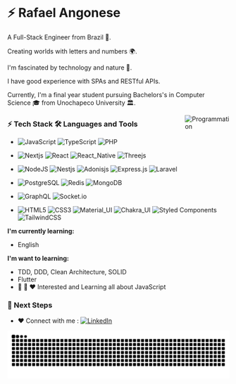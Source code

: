 # ⚡ Rafael Angonese

A Full-Stack Engineer from Brazil 🚀.

Creating worlds with letters and numbers 🌍.

I'm fascinated by technology and nature 🌊.

I have good experience with SPAs and RESTful APIs.

Currently, I'm a final year student pursuing Bachelors's in Computer Science 🎓 from Unochapeco University 🏛.

<img align="right" src="https://i.giphy.com/media/LmNwrBhejkK9EFP504/200w.webp" alt="Programmation" width="20%" />

### ⚡ Tech Stack 🛠️ Languages and Tools

- ![JavaScript](https://img.shields.io/badge/-JavaScript-black?&logo=JavaScript)
  ![TypeScript](https://img.shields.io/badge/-TypeScript-black?&logo=TypeScript)
  ![PHP](https://img.shields.io/badge/PHP-%23777BB4.svg?logo=php&logoColor=white)

- ![Nextjs](https://img.shields.io/badge/Nextjs-%23000000.svg?logo=next.js&logoColor=white)
  ![React](https://img.shields.io/badge/React-%2320232a.svg?logo=react&logoColor=%2361DAFB)
  ![React_Native](https://img.shields.io/badge/React_Native-%2320232a.svg?logo=react&logoColor=%2361DAFB)
  ![Threejs](https://img.shields.io/badge/Threejs-black?logo=three.js&logoColor=white)

- ![NodeJS](https://img.shields.io/badge/Nodejs-%2343853D.svg?logo=node.js&logoColor=white)
  ![Nestjs](https://img.shields.io/badge/Nestjs-%23E0234E?logo=nestjs&logoColor=white")
  ![Adonisjs](https://img.shields.io/badge/-Adonisjs-black?&logo=Adonisjs)
  ![Express.js](https://img.shields.io/badge/Express.js-%23404d59.svg?logo=express&logoColor=%2361DAFB)
  ![Laravel](https://img.shields.io/badge/Laravel-%23FF2D20.svg?logo=laravel&logoColor=white)

- ![PostgreSQL](https://img.shields.io/badge/Postgres-%23316192.svg?logo=postgresql&logoColor=white)
  ![Redis](https://img.shields.io/badge/Redis-%23DD0031.svg?logo=redis&logoColor=white)
  ![MongoDB](https://img.shields.io/badge/MongoDB-%234ea94b.svg?logo=mongodb&logoColor=white)

- ![GraphQL](https://img.shields.io/badge/-GraphQL-black?&logo=Graphql&logoColor=e535ab)
  ![Socket.io](https://img.shields.io/badge/-Socket.io-black?&logo=socket.io)

- ![HTML5](https://img.shields.io/badge/HTML5-%23E34F26.svg?logo=html5&logoColor=white)
  ![CSS3](https://img.shields.io/badge/CSS3-%231572B6.svg?logo=css3&logoColor=white)
  ![Material_UI](https://img.shields.io/badge/Material_UI-%230081CB.svg?logo=material-ui&logoColor=white)
  ![Chakra_UI](https://img.shields.io/badge/-Chakra_UI-black?&logo=Chakra-ui)
  ![Styled Components](https://img.shields.io/badge/Styled_Components-DB7093?logo=styled-components&logoColor=white)
  ![TailwindCSS](https://img.shields.io/badge/Tailwindcss-%2338B2AC.svg?logo=tailwind-css&logoColor=white)


**I'm currently learning:**
- English

**I'm want to learning:**
- TDD, DDD, Clean Architecture, SOLID
- Flutter
- 🌱 🚀 ❤️ Interested and Learning all about JavaScript


### 👣 Next Steps
- ❤️ Connect with me :
[![LinkedIn](https://img.shields.io/badge/-LinkedIn-blue?&logo=Linkedin&logoColor=white&link=https://www.linkedin.com/in/rafael-angonese-12373a191/)](https://www.linkedin.com/in/rafael-angonese-12373a191/)

![Snake animation](https://github.com/rafael-angonese/rafael-angonese/blob/output/github-contribution-grid-snake.svg)
